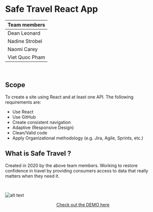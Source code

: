 # Safe Travel React App


| Team members | 
| ----------- | 
| Dean Leonard| 
| Nadine Strobel | 
| Naomi Carey |
| Viet Quoc Pham | 

<p>&nbsp;</p>

## Scope
To create a site using React and at least one API. The following requirements are:
* Use React
* Use GitHub 
* Create consistent navigation
* Adaptive (Responsive Design)
* Clean/Valid code
* Apply Organizational methodology (e.g. Jira, Agile, Sprints, etc.)


## What is Safe Travel ?

Created in 2020 by the above team members.  Working to restore confidence in travel by providing consumers access to data that really matters when they need it. 

<p>&nbsp;</p>

![alt text](https://images.unsplash.com/photo-1504542982118-59308b40fe0c?ixlib=rb-1.2.1&ixid=eyJhcHBfaWQiOjEyMDd9&auto=format&fit=crop&w=1500&q=80)


  <p align="center">
  <a href="safe-travels.netlify.app">Check out the DEMO here</a>
